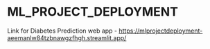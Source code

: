 # ML_PROJECT_DEPLOYMENT

Link for Diabetes Prediction web app - https://mlprojectdeployment-aeemanlw84tzbnawgzfhgh.streamlit.app/
